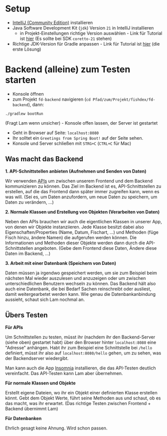# Setup

- [IntelliJ (Community Edition)](https://www.jetbrains.com/idea/download/?fromIDE=&section=mac) installieren
- Java Software Development Kit (`jdk`) Version `21` in IntelliJ installieren
  - in Projekt-Einstellungen richtige Version auswählen - Link für Tutorial ist [hier](https://www.baeldung.com/intellij-change-java-version) (Es sollte bei SDK `coretto-21` stehen)
- Richtige JDK-Version für Gradle anpassen - Link für Tutorial ist [hier](https://stackoverflow.com/questions/67079327/how-can-i-fix-unsupported-class-file-major-version-60-in-intellij-idea) (die erste Lösung)

# Backend (alleine) zum Testen starten

- Konsole öffnen
- zum Projekt `fd-backend` navigieren (`cd Pfad/zum/Projekt/fishdex/fd-backend`), dann:

```
./gradlew bootRun
```

(Fragt Lam wenn unsicher) - Konsole offen lassen, der Server ist gestartet

- Geht in Browser auf Seite: `localhost:8080`
- Ihr solltet ein `Greetings from Spring Boot!` auf der Seite sehen.
- Konsole und Server schließen mit `STRG+C` (`CTRL+C` für Mac)

## Was macht das Backend

**1. API-Schnittstellen anbieten (Aufnehmen und Senden von Daten)**

Wir verwenden [APIs](https://en.wikipedia.org/wiki/API) um zwischen unserem Frontend und dem Backend kommunizieren zu können.
Das Ziel im Backend ist es, API-Schnittstellen zu erstellen, auf die das Frontend dann später immer zugreifen kann, wenn es was will.
(Sei es, um Daten anzufordern, um neue Daten zu speichern, um Daten zu verändern, ...)

**2. Normale Klassen und Erstellung von Objekten (Verarbeiten von Daten)**

Neben den APIs brauchen wir auch die eigentlichen Klassen in unserer App, von denen wir Objekte instanziieren.
Jede Klasse besitzt dabei also Eigenschaften/Properties (Name, Datum, Fischart, ...) und Methoden (füge Fisch hinzu, ändere Namen) die aufgerufen werden können.
Die Informationen und Methoden dieser Objekte werden dann durch die API-Schnittstellen angeboten. (Gebe dem Frontend diese Daten, Ändere diese Daten im Backend, ...)

**3. Arbeit mit einer Datenbank (Speichern von Daten)**

Daten müssen ja irgendwo gespeichert werden, um sie zum Beispiel beim nächsten Mal wieder auszulesen und anzuzeigen oder um zwischen unterschiedlichen Benutzern wechseln zu können.
Das Backend hält also auch eine Datenbank, die bei Bedarf Sachen reinschreibt oder ausliest, damit weitergearbetet werden kann.
Wie genau die Datenbankanbindung aussieht, schaut sich Lam nochmal an.

## Übers Testen

**Für APIs**

Um Schnittstellen zu testen, müsst ihr (nachdem ihr den Backend-Server (siehe oben) gestartet habt) über den Browser hinter `localhost:8080` eine "Adresse" anhängen.
Habt ihr zum Beispiel eine Schnittstelle bei `/hello` definiert, müsst ihr also auf `localhost:8080/hello` gehen, um zu sehen, was der Backendserver wiedergibt.

Man kann auch die App [Insomnia](https://insomnia.rest/download) installieren, die das API-Testen deutlich vereinfacht.
Das API-Testen kann Lam aber übernehmen.

**Für normale Klassen und Objekte**

Erstellt eigene Dateien, wo ihr ein Objekt einer definierten Klasse erstellen könnt. Gebt dem Objekt Werte, führt seine Methoden aus und schaut, ob es das macht, was ihr erwartet.
(Das richtige Testen zwischen Frontend + Backend übernimmt Lam)

**Für Datenbanken**

Ehrlich gesagt keine Ahnung. Wird schon passen.
